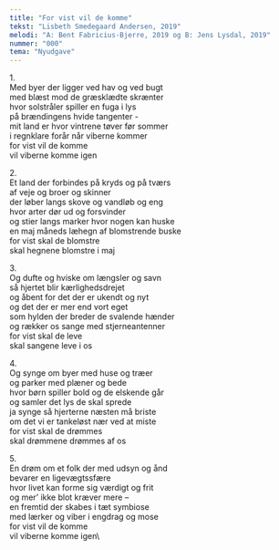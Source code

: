 ```yaml
---
title: "For vist vil de komme"
tekst: "Lisbeth Smedegaard Andersen, 2019"
melodi: "A: Bent Fabricius-Bjerre, 2019 og B: Jens Lysdal, 2019"
nummer: "000"
tema: "Nyudgave"
---
```

1\.\
Med byer der ligger ved hav og ved bugt\
med blæst mod de græsklædte skrænter\
hvor solstråler spiller en fuga i lys\
på brændingens hvide tangenter -\
mit land er hvor vintrene tøver før sommer\
i regnklare forår når viberne kommer\
for vist vil de komme\
vil viberne komme igen

2\.\
Et land der forbindes på kryds og på tværs\
af veje og broer og skinner\
der løber langs skove og vandløb og eng\
hvor arter dør ud og forsvinder\
og stier langs marker hvor nogen kan huske\
en maj måneds læhegn af blomstrende buske\
for vist skal de blomstre\
skal hegnene blomstre i maj

3\.\
Og dufte og hviske om længsler og savn\
så hjertet blir kærlighedsdrejet\
og åbent for det der er ukendt og nyt\
og det der er mer end vort eget\
som hylden der breder de svalende hænder\
og rækker os sange med stjerneantenner\
for vist skal de leve\
skal sangene leve i os

4\.\
Og synge om byer med huse og træer\
og parker med plæner og bede\
hvor børn spiller bold og de elskende går\
og samler det lys de skal sprede\
ja synge så hjerterne næsten må briste\
om det vi er tankeløst nær ved at miste\
for vist skal de drømmes\
skal drømmene drømmes af os

5\.\
En drøm om et folk der med udsyn og ånd\
bevarer en ligevægtssfære\
hvor livet kan forme sig værdigt og frit\
og mer’ ikke blot kræver mere –\
en fremtid der skabes i tæt symbiose\
med lærker og viber i engdrag og mose\
for vist vil de komme\
vil viberne komme igen\
